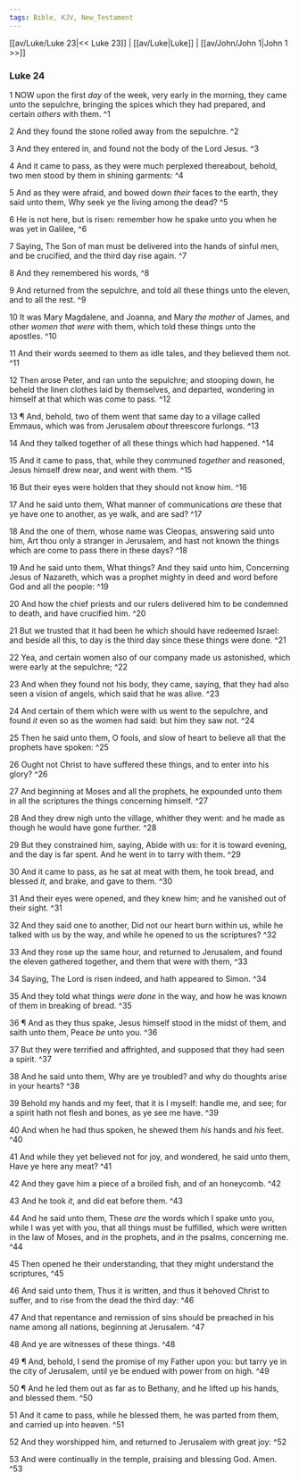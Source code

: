 ```yaml
---
tags: Bible, KJV, New_Testament
---
```


[[av/Luke/Luke 23|<< Luke 23]] | [[av/Luke|Luke]] | [[av/John/John 1|John 1 >>]]

### Luke 24

1 NOW upon the first _day_ of the week, very early in the morning, they came unto the sepulchre, bringing the spices which they had prepared, and certain _others_ with them. ^1

2 And they found the stone rolled away from the sepulchre. ^2

3 And they entered in, and found not the body of the Lord Jesus. ^3

4 And it came to pass, as they were much perplexed thereabout, behold, two men stood by them in shining garments: ^4

5 And as they were afraid, and bowed down _their_ faces to the earth, they said unto them, Why seek ye the living among the dead? ^5

6 He is not here, but is risen: remember how he spake unto you when he was yet in Galilee, ^6

7 Saying, The Son of man must be delivered into the hands of sinful men, and be crucified, and the third day rise again. ^7

8 And they remembered his words, ^8

9 And returned from the sepulchre, and told all these things unto the eleven, and to all the rest. ^9

10 It was Mary Magdalene, and Joanna, and Mary _the_ _mother_ of James, and other _women_ _that_ _were_ with them, which told these things unto the apostles. ^10

11 And their words seemed to them as idle tales, and they believed them not. ^11

12 Then arose Peter, and ran unto the sepulchre; and stooping down, he beheld the linen clothes laid by themselves, and departed, wondering in himself at that which was come to pass. ^12

13 ¶ And, behold, two of them went that same day to a village called Emmaus, which was from Jerusalem _about_ threescore furlongs. ^13

14 And they talked together of all these things which had happened. ^14

15 And it came to pass, that, while they communed _together_ and reasoned, Jesus himself drew near, and went with them. ^15

16 But their eyes were holden that they should not know him. ^16

17 And he said unto them, What manner of communications _are_ these that ye have one to another, as ye walk, and are sad? ^17

18 And the one of them, whose name was Cleopas, answering said unto him, Art thou only a stranger in Jerusalem, and hast not known the things which are come to pass there in these days? ^18

19 And he said unto them, What things? And they said unto him, Concerning Jesus of Nazareth, which was a prophet mighty in deed and word before God and all the people: ^19

20 And how the chief priests and our rulers delivered him to be condemned to death, and have crucified him. ^20

21 But we trusted that it had been he which should have redeemed Israel: and beside all this, to day is the third day since these things were done. ^21

22 Yea, and certain women also of our company made us astonished, which were early at the sepulchre; ^22

23 And when they found not his body, they came, saying, that they had also seen a vision of angels, which said that he was alive. ^23

24 And certain of them which were with us went to the sepulchre, and found _it_ even so as the women had said: but him they saw not. ^24

25 Then he said unto them, O fools, and slow of heart to believe all that the prophets have spoken: ^25

26 Ought not Christ to have suffered these things, and to enter into his glory? ^26

27 And beginning at Moses and all the prophets, he expounded unto them in all the scriptures the things concerning himself. ^27

28 And they drew nigh unto the village, whither they went: and he made as though he would have gone further. ^28

29 But they constrained him, saying, Abide with us: for it is toward evening, and the day is far spent. And he went in to tarry with them. ^29

30 And it came to pass, as he sat at meat with them, he took bread, and blessed _it_, and brake, and gave to them. ^30

31 And their eyes were opened, and they knew him; and he vanished out of their sight. ^31

32 And they said one to another, Did not our heart burn within us, while he talked with us by the way, and while he opened to us the scriptures? ^32

33 And they rose up the same hour, and returned to Jerusalem, and found the eleven gathered together, and them that were with them, ^33

34 Saying, The Lord is risen indeed, and hath appeared to Simon. ^34

35 And they told what things _were_ _done_ in the way, and how he was known of them in breaking of bread. ^35

36 ¶ And as they thus spake, Jesus himself stood in the midst of them, and saith unto them, Peace _be_ unto you. ^36

37 But they were terrified and affrighted, and supposed that they had seen a spirit. ^37

38 And he said unto them, Why are ye troubled? and why do thoughts arise in your hearts? ^38

39 Behold my hands and my feet, that it is I myself: handle me, and see; for a spirit hath not flesh and bones, as ye see me have. ^39

40 And when he had thus spoken, he shewed them _his_ hands and _his_ feet. ^40

41 And while they yet believed not for joy, and wondered, he said unto them, Have ye here any meat? ^41

42 And they gave him a piece of a broiled fish, and of an honeycomb. ^42

43 And he took _it_, and did eat before them. ^43

44 And he said unto them, These _are_ the words which I spake unto you, while I was yet with you, that all things must be fulfilled, which were written in the law of Moses, and _in_ the prophets, and _in_ the psalms, concerning me. ^44

45 Then opened he their understanding, that they might understand the scriptures, ^45

46 And said unto them, Thus it is written, and thus it behoved Christ to suffer, and to rise from the dead the third day: ^46

47 And that repentance and remission of sins should be preached in his name among all nations, beginning at Jerusalem. ^47

48 And ye are witnesses of these things. ^48

49 ¶ And, behold, I send the promise of my Father upon you: but tarry ye in the city of Jerusalem, until ye be endued with power from on high. ^49

50 ¶ And he led them out as far as to Bethany, and he lifted up his hands, and blessed them. ^50

51 And it came to pass, while he blessed them, he was parted from them, and carried up into heaven. ^51

52 And they worshipped him, and returned to Jerusalem with great joy: ^52

53 And were continually in the temple, praising and blessing God. Amen. ^53
